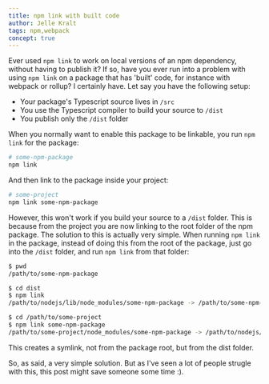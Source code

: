 ```yaml
---
title: npm link with built code
author: Jelle Kralt
tags: npm,webpack
concept: true
---
```


Ever used `npm link` to work on local versions of an npm dependency, without having to publish it? If so, have you ever run into a problem with using `npm link` on a package that has 'built' code, for instance with webpack or rollup? I certainly have. Let say you have the following setup:

* Your package's Typescript source lives in `/src`
* You use the Typescript compiler to build your source to `/dist`
* You publish only the `/dist` folder

When you normally want to enable this package to be linkable, you run `npm link` for the package:

```bash
# some-npm-package
npm link
```

And then link to the package inside your project:

```bash
# some-project
npm link some-npm-package
```

However, this won't work if you build your source to a `/dist` folder. This is because from the project you are now linking to the root folder of the npm package. The solution to this is actually very simple. When running `npm link` in the package, instead of doing this from the root of the package, just go into the `/dist` folder, and run `npm link` from that folder:

```bash
$ pwd 
/path/to/some-npm-package

$ cd dist
$ npm link
/path/to/nodejs/lib/node_modules/some-npm-package -> /path/to/some-npm-package/dist

$ cd /path/to/some-project
$ npm link some-npm-package
/path/to/some-project/node_modules/some-npm-package -> /path/to/nodejs/lib/node_modules/some-npm-package -> /path/to/some-npm-package/dist
```

This creates a symlink, not from the package root, but from the dist folder.

So, as said, a very simple solution. But as I've seen a lot of people strugle with this, this post might save someone some time :).